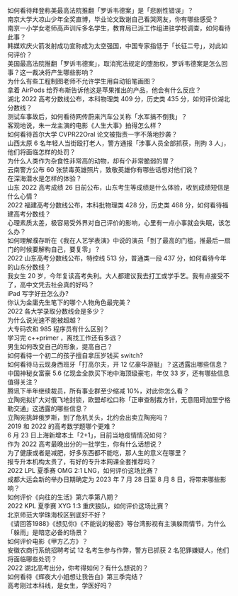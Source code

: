 如何看待拜登称美最高法院推翻「罗诉韦德案」是「悲剧性错误」？  
南京大学大凉山少年全奖直博，毕业论文致谢自己看哭网友，你有哪些感受？  
南京一小学女老师高声训斥多名学生，教育局已派工作组进驻学校调查，如何看待此事？  
韩媒欢庆火箭发射成功宣称成为太空强国，中国专家指低于「长征二号」，对此如何评价？  
美国最高法院推翻「罗诉韦德案」，取消宪法规定的堕胎权，罗诉韦德案是怎么回事？这一裁决将产生哪些影响？  
为什么有些工程制图老师不允许学生用自动铅笔画图？  
拿着 AirPods 给乔布斯告诉他这是苹果推出的产品，他会有什么反应？  
湖北 2022 高考分数线公布，本科物理类 409 分，历史类 435 分，如何评价湖北分数线？  
测试车事故后，如何看待网传蔚来汽车公关称「水军搞不倒我」？  
客观地说，朱一龙主演的电影《人生大事》拍得怎么样？  
如何看待首尔大学 CVPR22Oral 论文被指责一字不落地抄袭？  
山西太原 6 名年轻人当街殴打老人，警方通报「涉事人员全部抓获，刑拘 3 人」，他们将面临怎样的处罚？  
为什么人类作为杂食性非常高的动物，却有个非常脆弱的胃？  
云南警方公布 60 张禁毒英雄照片，致敬英雄你有哪些话想对他们说？  
在深海潜水是怎样的体验？  
山东 2022 高考成绩 26 日前公布，山东考生等成绩是什么体验，收到成绩短信是什么心情？  
2022 福建高考分数线公布，本科批物理类 428 分，历史类 468 分，如何看待福建高考分数线？  
心理素质太差，极容易受外界对自己评价的影响，心里有一点小事就会失眠，该怎么办？  
如何理解濮存昕在《我在人艺学表演》中说的演员「到了最高的门槛，推最后一扇门的时候要解构自己，要复零」？  
2022 山东高考分数线公布，特控线 513 分，普通类一段 437 分，如何看待今年的山东分数线？  
我女生 20 岁，今年复读高考失利。大人都建议我去打工或学手艺。我有点接受不了，高中文凭去社会真的好吗？  
iPad 写字好丑怎么办?  
你认为金庸先生笔下的哪个人物角色最完美？  
2022 各大学录取分数线会是多少？  
为什么说光速不能被超越？  
大专码农和 985 程序员有什么区别？  
学习完 c++primer ，离找工作还有多远？  
男生如何改变自己的形象，提高自己？  
如何看待一个初二的孩子擅自拿压岁钱买 switch?  
如何看待马云现身西班牙「打高尔夫，开 12 亿豪华游艇」？这透露出哪些信息？  
中国神秘女富豪 5.6 亿现金全款买下地中海顶级豪宅，年仅 33 岁，还有哪些信息值得关注？  
腾讯下半年继续裁员，所有事业群至少缩减 10%，对此你怎么看？  
立陶宛拟扩大对俄飞地封锁，欧盟却松口称「正审查制裁方针，无意阻碍加里宁格勒交通」这透露的哪些信息？  
立陶宛挑衅俄罗斯，到了危机关头，北约会出卖立陶宛吗？  
2019 和 2022 的高考数学题哪个更难？  
6 月 23 日上海新增本土「2+1」，目前当地疫情情况如何？  
作为 2022 高考最晚出分的一批学生，你有什么话想说？  
为了健康或者是减肥，好多东西都不能吃，那人生的意义在哪里？  
报专升本机构太贵了，有好的专升本网课全套推荐吗？  
2022 LPL 夏季赛 OMG 2:1 LNG，如何评价这场比赛？  
成都大运会新的举办日期确定为 2023 年 7 月 28 日至 8 月 8 日，将带来哪些影响？  
如何评价《向往的生活》第六季第八期？  
2022 KPL 夏季赛 XYG 1:3 重庆狼队，如何评价这场比赛？  
北京师范大学珠海校区到底好不好？  
《请回答1988》《想见你》《不能说的秘密》等台湾影视有主演躲雨情节，为什么「躲雨」是暗恋必备的场景？  
如何评价电影《甲方乙方》？  
安徽农商行系统招聘考试 12 名考生参与作弊，警方已抓获 2 名犯罪嫌疑人，他们将面临哪些处罚？  
2022 湖北高考出分，你考得如何？有什么想说的？  
如何看待《辉夜大小姐想让我告白》第三季完结？  
高考刚过本科线，是女生，学医好吗？  
